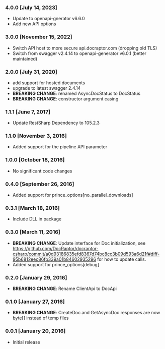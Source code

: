 ### 4.0.0 [July 14, 2023]
* Update to openapi-gnerator v6.6.0
* Add new API options

### 3.0.0 [November 15, 2022]
* Switch API host to more secure api.docraptor.com (dropping old TLS)
* Switch from swagger v2.4.14 to openapi-generator v6.0.1 (better maintained)

### 2.0.0 [July 31, 2020]
* add support for hosted documents
* upgrade to latest swagger 2.4.14
* **BREAKING CHANGE**: renamed AsyncDocStatus to DocStatus
* **BREAKING CHANGE**: constructor argument casing

### 1.1.1 [June 7, 2017]
* Update RestSharp Dependency to 105.2.3

### 1.1.0 [November 3, 2016]
* Added support for the pipeline API parameter

### 1.0.0 [October 18, 2016]
* No significant code changes

### 0.4.0 [September 26, 2016]
* Added support for prince_options[no_parallel_downloads]

### 0.3.1 [March 18, 2016]
* Include DLL in package

### 0.3.0 [March 11, 2016]
* **BREAKING CHANGE**: Update interface for Doc initialization, see https://github.com/DocRaptor/docraptor-csharp/commit/a0d93186835efd8367d74bc8cc3b09d593a6d21f#diff-95b6812eec86fb339a01b84602935296 for how to update calls.
* Added support for prince_options[debug]

### 0.2.0 [January 29, 2016]
* **BREAKING CHANGE**: Rename ClientApi to DocApi

### 0.1.0 [January 27, 2016]
* **BREAKING CHANGE**: CreateDoc and GetAsyncDoc responses are now byte[] instead of temp files

### 0.0.1 [January 20, 2016]
* Initial release

